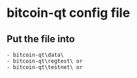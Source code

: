 # bitcoin-qt config file

## Put the file into 
    - bitcoin-qt\data\    
    - bitcoin-qt\regtest\ or
    - bitcoin-qt\testnet\ or
